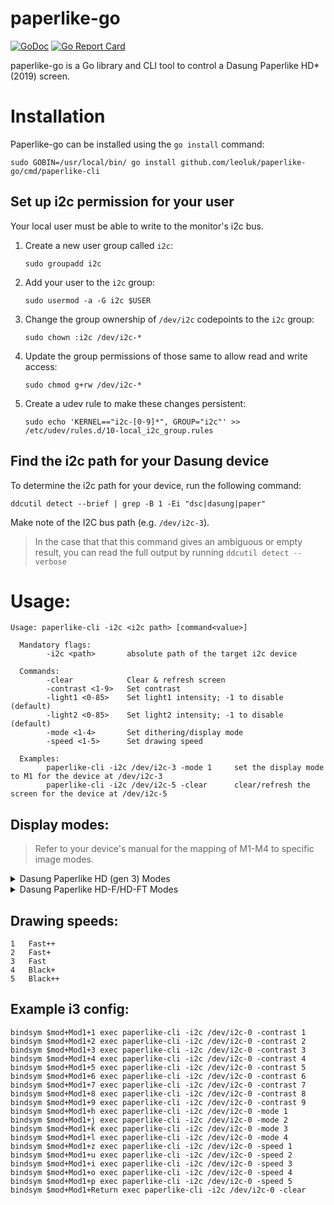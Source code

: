 # paperlike-go

[![GoDoc](https://godoc.org/github.com/leoluk/paperlike-go?status.svg)](https://godoc.org/github.com/leoluk/paperlike-go)
[![Go Report Card](https://goreportcard.com/badge/github.com/leoluk/paperlike-go)](https://goreportcard.com/report/github.com/leoluk/paperlike-go)



paperlike-go is a Go library and CLI tool to control a Dasung Paperlike HD* (2019) screen.

# Installation
Paperlike-go can be installed using the `go install` command:

    sudo GOBIN=/usr/local/bin/ go install github.com/leoluk/paperlike-go/cmd/paperlike-cli

## Set up i2c permission for your user
Your local user must be able to write to the monitor's i2c bus. 

1. Create a new user group called `i2c`:

       sudo groupadd i2c

2. Add your user to the `i2c` group:

       sudo usermod -a -G i2c $USER

3. Change the group ownership of `/dev/i2c` codepoints to the `i2c` group:

       sudo chown :i2c /dev/i2c-* 
    
4. Update the group permissions of those same to allow read and write access:

       sudo chmod g+rw /dev/i2c-*

5. Create a udev rule to make these changes persistent:

       sudo echo 'KERNEL=="i2c-[0-9]*", GROUP="i2c"' >> /etc/udev/rules.d/10-local_i2c_group.rules

## Find the i2c path for your Dasung device

To determine the i2c path for your device, run the following command:

    ddcutil detect --brief | grep -B 1 -Ei "dsc|dasung|paper"

Make note of the I2C bus path (e.g. `/dev/i2c-3`).

>In the case that that this command gives an ambiguous or empty result, you can read the full output by running `ddcutil detect --verbose`

# Usage:

    Usage: paperlike-cli -i2c <i2c path> [command<value>] 

      Mandatory flags:  
            -i2c <path>       absolute path of the target i2c device

      Commands:
            -clear            Clear & refresh screen
            -contrast <1-9>   Set contrast
            -light1 <0-85>    Set light1 intensity; -1 to disable (default)
            -light2 <0-85>    Set light2 intensity; -1 to disable (default)
            -mode <1-4>       Set dithering/display mode
            -speed <1-5>      Set drawing speed

      Examples:
            paperlike-cli -i2c /dev/i2c-3 -mode 1     set the display mode to M1 for the device at /dev/i2c-3
            paperlike-cli -i2c /dev/i2c-5 -clear      clear/refresh the screen for the device at /dev/i2c-5

## Display modes:

>Refer to your device's manual for the mapping of M1-M4 to specific image modes.

<details>
      <summary>
            Dasung Paperlike HD (gen 3) Modes
      </summary>

| Mode | Name | Goal |Usecases| Notes |
|:-:|:--|:-- |:--| :--|
|1|A2|Emphasize lower latency|Chat applications, real-time dashboards|If ghosting is an issue, make use of the `-clear` command|
|2| [Floyd](https://en.wikipedia.org/wiki/Floyd%E2%80%93Steinberg_dithering)| Balance latency and detail |Web browsing, coding, text composition| For best performance, set contrast 3-6.
|3|A16|Emphasize fine details|Reading PDFs, calendars, task lists|The Accessibility "Reduce Animations" options in your OS may be useful|
|4|-|-| 

</details>
<details>
      <summary>
            Dasung Paperlike HD-F/HD-FT Modes
      </summary>

| Mode | Name | Goal |Usecases| Notes |
|:-:|:--|:-- |:--| :--|
|1|A2|Emphasize lower latency|Chat applications, real-time dashboards|If ghosting is an issue, make use of the `-clear` command|
|2| [Floyd](https://en.wikipedia.org/wiki/Floyd%E2%80%93Steinberg_dithering)| Balance latency and detail |Web browsing, coding, text composition| For best performance, set contrast 3-6.
|3|A61|Emphasize fine details|Images, PDFs, handwriting|The Accessibility "Reduce Animations" options in your OS may be useful|
|4|-|-| 

</details>

## Drawing speeds:

    1	Fast++
    2	Fast+
    3	Fast
    4	Black+
    5	Black++

## Example i3 config:

    bindsym $mod+Mod1+1 exec paperlike-cli -i2c /dev/i2c-0 -contrast 1
    bindsym $mod+Mod1+2 exec paperlike-cli -i2c /dev/i2c-0 -contrast 2
    bindsym $mod+Mod1+3 exec paperlike-cli -i2c /dev/i2c-0 -contrast 3
    bindsym $mod+Mod1+4 exec paperlike-cli -i2c /dev/i2c-0 -contrast 4
    bindsym $mod+Mod1+5 exec paperlike-cli -i2c /dev/i2c-0 -contrast 5
    bindsym $mod+Mod1+6 exec paperlike-cli -i2c /dev/i2c-0 -contrast 6
    bindsym $mod+Mod1+7 exec paperlike-cli -i2c /dev/i2c-0 -contrast 7
    bindsym $mod+Mod1+8 exec paperlike-cli -i2c /dev/i2c-0 -contrast 8
    bindsym $mod+Mod1+9 exec paperlike-cli -i2c /dev/i2c-0 -contrast 9
    bindsym $mod+Mod1+h exec paperlike-cli -i2c /dev/i2c-0 -mode 1
    bindsym $mod+Mod1+j exec paperlike-cli -i2c /dev/i2c-0 -mode 2
    bindsym $mod+Mod1+k exec paperlike-cli -i2c /dev/i2c-0 -mode 3
    bindsym $mod+Mod1+l exec paperlike-cli -i2c /dev/i2c-0 -mode 4
    bindsym $mod+Mod1+z exec paperlike-cli -i2c /dev/i2c-0 -speed 1
    bindsym $mod+Mod1+u exec paperlike-cli -i2c /dev/i2c-0 -speed 2
    bindsym $mod+Mod1+i exec paperlike-cli -i2c /dev/i2c-0 -speed 3
    bindsym $mod+Mod1+o exec paperlike-cli -i2c /dev/i2c-0 -speed 4
    bindsym $mod+Mod1+p exec paperlike-cli -i2c /dev/i2c-0 -speed 5
    bindsym $mod+Mod1+Return exec paperlike-cli -i2c /dev/i2c-0 -clear
